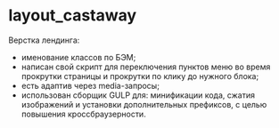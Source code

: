 # layout_castaway
Верстка лендинга:

- именование классов по БЭМ;
- написан свой скрипт для переключения пунктов меню во время прокрутки страницы и прокрутки по клику до нужного блока;
- есть адаптив через media-запросы;
- использован сборщик GULP для: минификации кода, сжатия изображений и установки дополнительных префиксов, с целью повышения кроссбраузерности.

